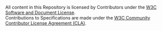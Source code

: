 All content in this Repository is licensed by Contributors
under the 
[W3C Software and Document License](http://www.w3.org/Consortium/Legal/2015/copyright-software-and-document).  
Contributions to Specifications are made under the
[W3C Community Contributor License Agreement (CLA)](https://www.w3.org/community/about/agreements/cla/).
